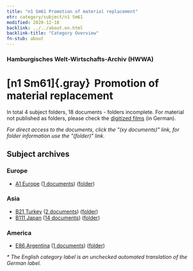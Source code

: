 ```yaml
---
title: "n1 Sm61 Promotion of material replacement"
etr: category/subject/n1 Sm61
modified: 2020-12-18
backlink: ../../about.en.html
backlink-title: "Category Overview"
fn-stub: about
---
```


### Hamburgisches Welt-Wirtschafts-Archiv (HWWA)
# [n1 Sm61]{.gray}&#8201; Promotion of material replacement&#160; 





In total 4 subject folders, 18 documents - folders incomplete.
For material not published as folders, please check the [digitized films](/film/h1_sh) (in German).

_For direct access to the documents, click the "(xy documents)" link, for folder information use the "(folder)" link._

## Subject archives



### Europe

- [A1 Europe](../../../geo/about.en.html#A1) (<a href="https://dfg-viewer.de/show/?tx_dlf[id]=https://pm20.zbw.eu/mets/sh/1408xx/140892/1449xx/144956/public.mets.en.xml" target="_blank">1 documents</a>) ([folder](http://purl.org/pressemappe20/folder/sh/140892,144956))

### Asia

- [B21 Turkey](../../../geo/about.en.html#B21) (<a href="https://dfg-viewer.de/show/?tx_dlf[id]=https://pm20.zbw.eu/mets/sh/1411xx/141111/1449xx/144956/public.mets.en.xml" target="_blank">2 documents</a>) ([folder](http://purl.org/pressemappe20/folder/sh/141111,144956))
- [B111 Japan](../../../geo/about.en.html#B111) (<a href="https://dfg-viewer.de/show/?tx_dlf[id]=https://pm20.zbw.eu/mets/sh/1412xx/141272/1449xx/144956/public.mets.en.xml" target="_blank">14 documents</a>) ([folder](http://purl.org/pressemappe20/folder/sh/141272,144956))

### America

- [E86 Argentina](../../../geo/about.en.html#E86) (<a href="https://dfg-viewer.de/show/?tx_dlf[id]=https://pm20.zbw.eu/mets/sh/1416xx/141692/1449xx/144956/public.mets.en.xml" target="_blank">1 documents</a>) ([folder](http://purl.org/pressemappe20/folder/sh/141692,144956))


_* The English category label is an unchecked automated translation of the German label._

